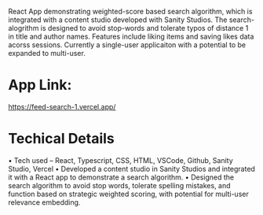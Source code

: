 React App demonstrating weighted-score based search algorithm, which is integrated with a content studio developed with Sanity Studios. 
The search-alogrithm is designed to avoid stop-words and tolerate typos of distance 1 in title and author names.
Features include liking items and saving likes data acorss sessions. Currently a single-user applicaiton with a potential to be expanded to multi-user.

# App Link: 
https://feed-search-1.vercel.app/

# Techical Details
• Tech used – React, Typescript, CSS, HTML, VSCode, Github, Sanity Studio, Vercel 
• Developed a content studio in Sanity Studios and integrated it with a React app to demonstrate a search algorithm. 
• Designed the search algorithm to avoid stop words, tolerate spelling mistakes, and function based on strategic 
weighted scoring, with potential for multi-user relevance embedding. 

